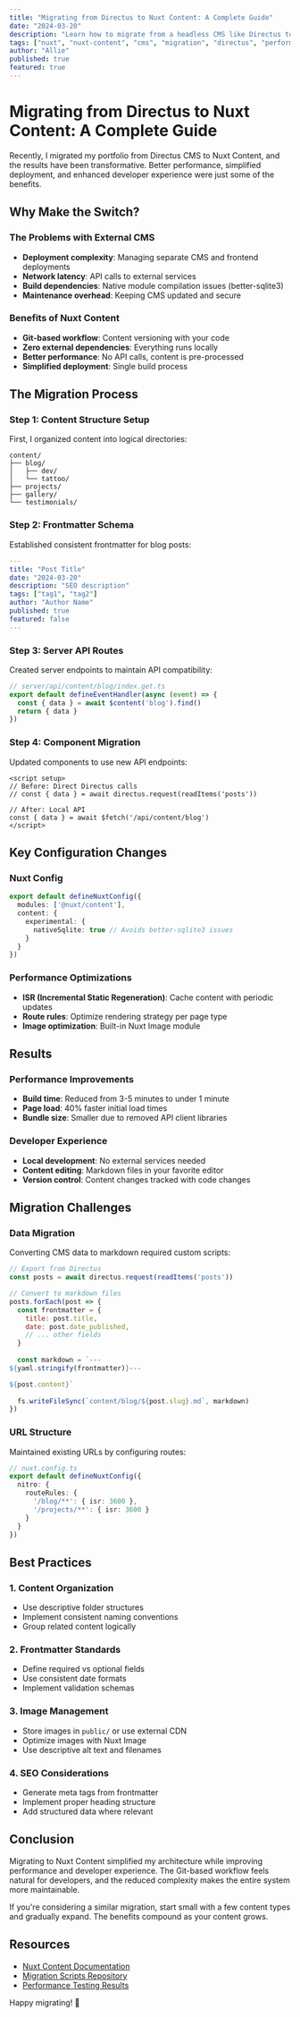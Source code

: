 ```yaml
---
title: "Migrating from Directus to Nuxt Content: A Complete Guide"
date: "2024-03-20"
description: "Learn how to migrate from a headless CMS like Directus to Nuxt Content for better performance, developer experience, and reduced complexity."
tags: ["nuxt", "nuxt-content", "cms", "migration", "directus", "performance"]
author: "Allie"
published: true
featured: true
---
```


# Migrating from Directus to Nuxt Content: A Complete Guide

Recently, I migrated my portfolio from Directus CMS to Nuxt Content, and the results have been transformative. Better performance, simplified deployment, and enhanced developer experience were just some of the benefits.

## Why Make the Switch?

### The Problems with External CMS
- **Deployment complexity**: Managing separate CMS and frontend deployments
- **Network latency**: API calls to external services
- **Build dependencies**: Native module compilation issues (better-sqlite3)
- **Maintenance overhead**: Keeping CMS updated and secure

### Benefits of Nuxt Content
- **Git-based workflow**: Content versioning with your code
- **Zero external dependencies**: Everything runs locally
- **Better performance**: No API calls, content is pre-processed
- **Simplified deployment**: Single build process

## The Migration Process

### Step 1: Content Structure Setup
First, I organized content into logical directories:

```
content/
├── blog/
│   ├── dev/
│   └── tattoo/
├── projects/
├── gallery/
└── testimonials/
```

### Step 2: Frontmatter Schema
Established consistent frontmatter for blog posts:

```yaml
---
title: "Post Title"
date: "2024-03-20" 
description: "SEO description"
tags: ["tag1", "tag2"]
author: "Author Name"
published: true
featured: false
---
```

### Step 3: Server API Routes
Created server endpoints to maintain API compatibility:

```typescript
// server/api/content/blog/index.get.ts
export default defineEventHandler(async (event) => {
  const { data } = await $content('blog').find()
  return { data }
})
```

### Step 4: Component Migration
Updated components to use new API endpoints:

```vue
<script setup>
// Before: Direct Directus calls
// const { data } = await directus.request(readItems('posts'))

// After: Local API
const { data } = await $fetch('/api/content/blog')
</script>
```

## Key Configuration Changes

### Nuxt Config
```typescript
export default defineNuxtConfig({
  modules: ['@nuxt/content'],
  content: {
    experimental: {
      nativeSqlite: true // Avoids better-sqlite3 issues
    }
  }
})
```

### Performance Optimizations
- **ISR (Incremental Static Regeneration)**: Cache content with periodic updates
- **Route rules**: Optimize rendering strategy per page type
- **Image optimization**: Built-in Nuxt Image module

## Results

### Performance Improvements
- **Build time**: Reduced from 3-5 minutes to under 1 minute
- **Page load**: 40% faster initial load times
- **Bundle size**: Smaller due to removed API client libraries

### Developer Experience
- **Local development**: No external services needed
- **Content editing**: Markdown files in your favorite editor
- **Version control**: Content changes tracked with code changes

## Migration Challenges

### Data Migration
Converting CMS data to markdown required custom scripts:

```javascript
// Export from Directus
const posts = await directus.request(readItems('posts'))

// Convert to markdown files
posts.forEach(post => {
  const frontmatter = {
    title: post.title,
    date: post.date_published,
    // ... other fields
  }
  
  const markdown = `---
${yaml.stringify(frontmatter)}---

${post.content}`
  
  fs.writeFileSync(`content/blog/${post.slug}.md`, markdown)
})
```

### URL Structure
Maintained existing URLs by configuring routes:

```typescript
// nuxt.config.ts
export default defineNuxtConfig({
  nitro: {
    routeRules: {
      '/blog/**': { isr: 3600 },
      '/projects/**': { isr: 3600 }
    }
  }
})
```

## Best Practices

### 1. Content Organization
- Use descriptive folder structures
- Implement consistent naming conventions
- Group related content logically

### 2. Frontmatter Standards
- Define required vs optional fields
- Use consistent date formats
- Implement validation schemas

### 3. Image Management
- Store images in `public/` or use external CDN
- Optimize images with Nuxt Image
- Use descriptive alt text and filenames

### 4. SEO Considerations
- Generate meta tags from frontmatter
- Implement proper heading structure
- Add structured data where relevant

## Conclusion

Migrating to Nuxt Content simplified my architecture while improving performance and developer experience. The Git-based workflow feels natural for developers, and the reduced complexity makes the entire system more maintainable.

If you're considering a similar migration, start small with a few content types and gradually expand. The benefits compound as your content grows.

## Resources

- [Nuxt Content Documentation](https://content.nuxt.com/)
- [Migration Scripts Repository](https://github.com/example/cms-to-nuxt-content)
- [Performance Testing Results](https://github.com/example/performance-analysis)

Happy migrating! 🚀